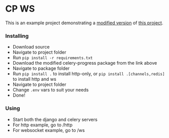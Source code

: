 # CP WS
This is an example project demonstrating a [modified version](https://github.com/EJH2/celery-progress) of 
[this project](https://github.com/czue/celery-progress). 

### Installing
* Download source
* Navigate to project folder
* Run `pip install -r requirements.txt`
* Download the modified celery-progress package from the link above
* Navigate to package folder
* Run `pip install .` to install http-only, or `pip install .[channels,redis]` to install http and ws
* Navigate to project folder
* Change `.env` vars to suit your needs
* Done!

### Using
* Start both the django and celery servers
* For http example, go to /http
* For websocket example, go to /ws